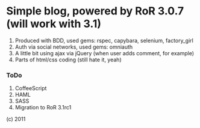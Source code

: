 # Simple blog, powered by RoR 3.0.7 (will work with 3.1)

1. Produced with BDD, used gems: rspec, capybara, selenium, factory_girl
2. Auth via social networks, used gems: omniauth
3. A little bit using ajax via jQuery (when user adds comment, for example)
4. Parts of html/css coding (still hate it, yeah)

### ToDo
1. CoffeeScript
2. HAML
3. SASS
4. Migration to RoR 3.1rc1

(c) 2011
